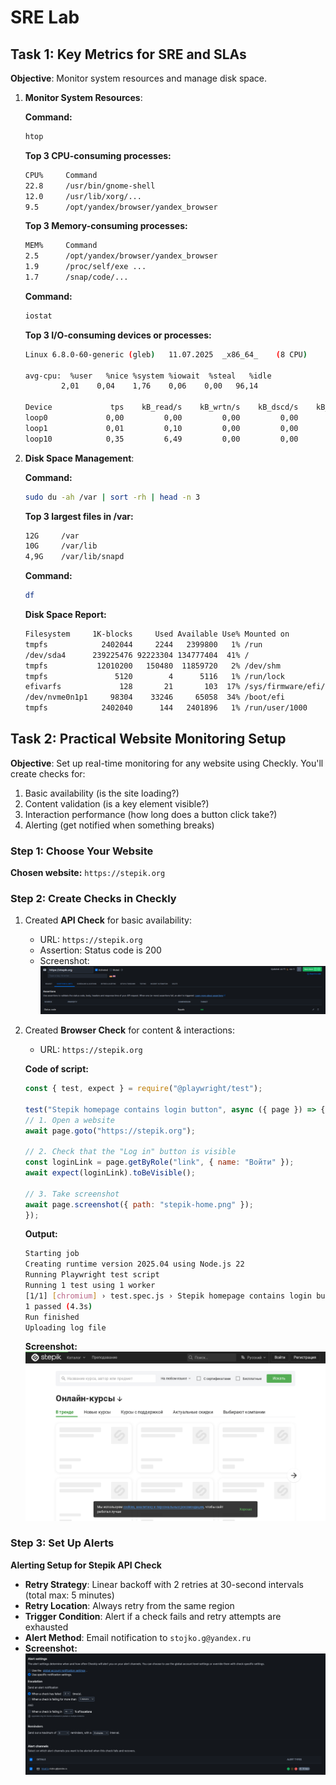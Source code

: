 # SRE Lab

## Task 1: Key Metrics for SRE and SLAs

**Objective**: Monitor system resources and manage disk space.

1. **Monitor System Resources**:

   **Command:**
    ```bash
    htop
    ```

    **Top 3 CPU-consuming processes:**
    ```bash
    CPU%     Command
    22.8     /usr/bin/gnome-shell
    12.0     /usr/lib/xorg/...
    9.5      /opt/yandex/browser/yandex_browser
    ```

    **Top 3 Memory-consuming processes:**
    ```bash
    MEM%     Command
    2.5      /opt/yandex/browser/yandex_browser
    1.9      /proc/self/exe ...
    1.7      /snap/code/...
    ```

    **Command:**
    ```bash
    iostat
    ```

    **Top 3 I/O-consuming devices or processes:**
    ```bash
    Linux 6.8.0-60-generic (gleb) 	11.07.2025 	_x86_64_	(8 CPU)

    avg-cpu:  %user   %nice %system %iowait  %steal   %idle
            2,01    0,04    1,76    0,06    0,00   96,14

    Device             tps    kB_read/s    kB_wrtn/s    kB_dscd/s    kB_read    kB_wrtn    kB_dscd
    loop0             0,00         0,00         0,00         0,00         17          0          0
    loop1             0,01         0,10         0,00         0,00       1075          0          0
    loop10            0,35         6,49         0,00         0,00      68698          0          0
    ```


2. **Disk Space Management**:

   **Command:**
    ```bash
    sudo du -ah /var | sort -rh | head -n 3
    ```

    **Top 3 largest files in /var:**
    ```bash
    12G	    /var
    10G	    /var/lib
    4,9G	/var/lib/snapd
    ```

    **Command:**
    ```bash
    df
    ```

    **Disk Space Report:**
    ```bash
    Filesystem     1K-blocks     Used Available Use% Mounted on
    tmpfs            2402044     2244   2399800   1% /run
    /dev/sda4      239225476 92223304 134777404  41% /
    tmpfs           12010200   150480  11859720   2% /dev/shm
    tmpfs               5120        4      5116   1% /run/lock
    efivarfs             128       21       103  17% /sys/firmware/efi/efivars
    /dev/nvme0n1p1     98304    33246     65058  34% /boot/efi
    tmpfs            2402040      144   2401896   1% /run/user/1000
    ```


## Task 2: Practical Website Monitoring Setup

**Objective**: Set up real-time monitoring for any website using Checkly. You'll create checks for:

   1. Basic availability (is the site loading?)
   2. Content validation (is a key element visible?)
   3. Interaction performance (how long does a button click take?)
   4. Alerting (get notified when something breaks)

### Step 1: Choose Your Website

**Chosen website:** `https://stepik.org`  

### Step 2: Create Checks in Checkly

1. Created **API Check** for basic availability:
   - URL: `https://stepik.org`
   - Assertion: Status code is 200
   - Screenshot:
   ![alt text](api_check.png)

2. Created **Browser Check** for content & interactions:
    - URL: `https://stepik.org`

    **Code of script:**
    ```js
    const { test, expect } = require("@playwright/test");

    test("Stepik homepage contains login button", async ({ page }) => {
    // 1. Open a website
    await page.goto("https://stepik.org");

    // 2. Check that the "Log in" button is visible
    const loginLink = page.getByRole("link", { name: "Войти" });
    await expect(loginLink).toBeVisible();

    // 3. Take screenshot
    await page.screenshot({ path: "stepik-home.png" });
    });
    ```

    **Output:**
    ```bash
    Starting job
    Creating runtime version 2025.04 using Node.js 22
    Running Playwright test script
    Running 1 test using 1 worker
    [1/1] [chromium] › test.spec.js › Stepik homepage contains login button
    1 passed (4.3s)
    Run finished
    Uploading log file
    ```

    **Screenshot:**
    ![alt text](web_check.png)


### Step 3: Set Up Alerts

**Alerting Setup for Stepik API Check**

- **Retry Strategy**: Linear backoff with 2 retries at 30-second intervals (total max: 5 minutes)
- **Retry Location**: Always retry from the same region
- **Trigger Condition**: Alert if a check fails and retry attempts are exhausted
- **Alert Method**: Email notification to `stojko.g@yandex.ru`
- **Screenshot:**
![alt text](alert_settings.png)
